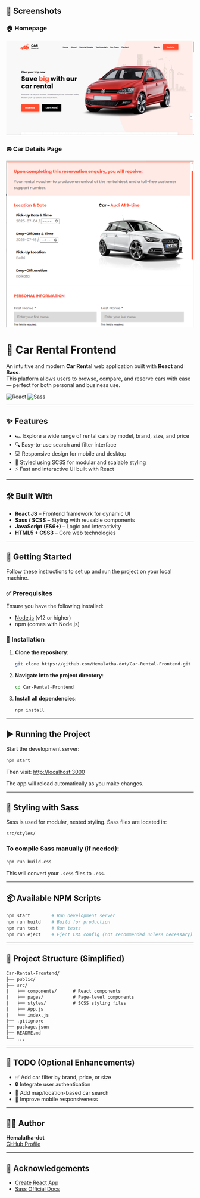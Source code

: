 ## 📸 Screenshots

### 🏠 Homepage
![Homepage](public/images/homepage.png)

### 🚘 Car Details Page
![Car Details](public/images/car-details.png)

# 🚗 Car Rental Frontend

An intuitive and modern **Car Rental** web application built with **React** and **Sass**.  
This platform allows users to browse, compare, and reserve cars with ease — perfect for both personal and business use.

![React](https://img.shields.io/badge/Frontend-React-blue?style=flat&logo=react)
![Sass](https://img.shields.io/badge/Styling-SCSS-pink?style=flat&logo=sass)

---

## ✨ Features

- 🏎️ Explore a wide range of rental cars by model, brand, size, and price
- 🔍 Easy-to-use search and filter interface
- 💻 Responsive design for mobile and desktop
- 🎨 Styled using SCSS for modular and scalable styling
- ⚡ Fast and interactive UI built with React

---

## 🛠️ Built With

- **React JS** – Frontend framework for dynamic UI
- **Sass / SCSS** – Styling with reusable components
- **JavaScript (ES6+)** – Logic and interactivity
- **HTML5 + CSS3** – Core web technologies

---

## 🚀 Getting Started

Follow these instructions to set up and run the project on your local machine.

### ✅ Prerequisites

Ensure you have the following installed:

- [Node.js](https://nodejs.org/) (v12 or higher)
- npm (comes with Node.js)

### 🔄 Installation

1. **Clone the repository**:
   ```bash
   git clone https://github.com/Hemalatha-dot/Car-Rental-Frontend.git
   ```

2. **Navigate into the project directory**:
   ```bash
   cd Car-Rental-Frontend
   ```

3. **Install all dependencies**:
   ```bash
   npm install
   ```

---

## ▶️ Running the Project

Start the development server:

```bash
npm start
```

Then visit: [http://localhost:3000](http://localhost:3000)

The app will reload automatically as you make changes.

---

## 🎨 Styling with Sass

Sass is used for modular, nested styling. Sass files are located in:

```
src/styles/
```

### To compile Sass manually (if needed):

```bash
npm run build-css
```

This will convert your `.scss` files to `.css`.

---

## 📦 Available NPM Scripts

```bash
npm start        # Run development server
npm run build    # Build for production
npm run test     # Run tests
npm run eject    # Eject CRA config (not recommended unless necessary)
```

---

## 📁 Project Structure (Simplified)

```
Car-Rental-Frontend/
├── public/
├── src/
│   ├── components/      # React components
│   ├── pages/           # Page-level components
│   ├── styles/          # SCSS styling files
│   ├── App.js
│   └── index.js
├── .gitignore
├── package.json
├── README.md
└── ...
```

---

## 📌 TODO (Optional Enhancements)

- ✅ Add car filter by brand, price, or size
- 🔒 Integrate user authentication
- 📍 Add map/location-based car search
- 📱 Improve mobile responsiveness

---

## 🧑‍💻 Author

**Hemalatha-dot**  
[GitHub Profile](https://github.com/Hemalatha-dot)

---

## 🙌 Acknowledgements

- [Create React App](https://create-react-app.dev/)
- [Sass Official Docs](https://sass-lang.com/guide)
